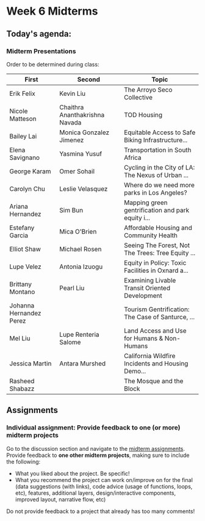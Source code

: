 # Week 6 Midterms

## Today's agenda:

### Midterm Presentations

Order to be determined during class:

First | Second | Topic
--|--|--
Erik Felix | Kevin Liu | The Arroyo Seco Collective
Nicole Matteson | Chaithra Ananthakrishna Navada | TOD Housing
Bailey Lai | Monica Gonzalez Jimenez | Equitable Access to Safe Biking Infrastructure...
Elena Savignano | Yasmina Yusuf | Transportation in South Africa
George Karam | Omer Sohail | Cycling in the City of LA: The Nexus of Urban ...
Carolyn Chu | Leslie Velasquez | Where do we need more parks in Los Angeles?
Ariana Hernandez | Sim Bun | Mapping green gentrification and park equity i...
Estefany Garcia | Mica O'Brien | Affordable Housing and Community Health
Elliot Shaw | Michael Rosen | Seeing The Forest, Not The Trees: Tree Equity ...
Lupe Velez | Antonia Izuogu | Equity in Policy: Toxic Facilities in Oxnard a...
Brittany Montano | Pearl Liu | Examining Livable Transit Oriented Development
Johanna Hernandez Perez |  | Tourism Gentrification: The Case of Santurce, ...
Mel Liu | Lupe Renteria Salome | Land Access and Use for Humans & Non-Humans
Jessica Martin | Antara Murshed | California Wildfire Incidents and Housing Demo...
Rasheed Shabazz |  | The Mosque and the Block

## Assignments

### Individual assignment: Provide feedback to one (or more) midterm projects

Go to the discussion section and navigate to the [midterm assignments](https://github.com/yohman/21F-UP206A/discussions/15). Provide feedback to **one other midterm projects**, making sure to include the following:

- What you liked about the project. Be specific!
- What you recommend the project can work on/improve on for the final (data suggestions (with links), code advice (usage of functions, loops, etc), features, additional layers, design/interactive components, improved layout, narrative flow, etc)

Do not provide feedback to a project that already has too many comments!

